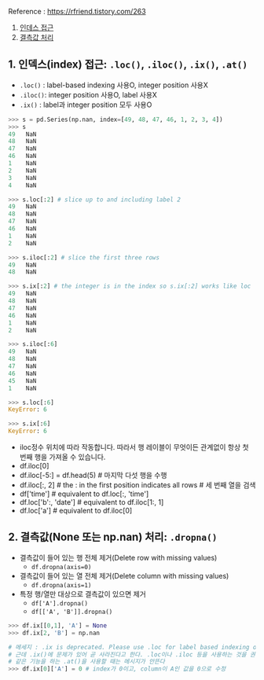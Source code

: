 Reference : https://rfriend.tistory.com/263

1. [인데스 접근](#1-인덱스-접근)
2. [결측값 처리](#2-결측값-처리)


## 1. 인덱스(index) 접근: `.loc()`, `.iloc()`, `.ix()`, `.at()`

- `.loc()` : label-based indexing 사용O, integer position 사용X
- `.iloc()`: integer position 사용O, label 사용X
- `.ix()`  : label과 integer position 모두 사용O

```python
>>> s = pd.Series(np.nan, index=[49, 48, 47, 46, 1, 2, 3, 4])
>>> s
49   NaN
48   NaN
47   NaN
46   NaN
1    NaN
2    NaN
3    NaN
4    NaN

>>> s.loc[:2] # slice up to and including label 2
49   NaN
48   NaN
47   NaN
46   NaN
1    NaN
2    NaN

>>> s.iloc[:2] # slice the first three rows
49   NaN
48   NaN

>>> s.ix[:2] # the integer is in the index so s.ix[:2] works like loc
49   NaN
48   NaN
47   NaN
46   NaN
1    NaN
2    NaN

>>> s.iloc[:6]
49   NaN
48   NaN
47   NaN
46   NaN
45   NaN
1    NaN

>>> s.loc[:6]
KeyError: 6

>>> s.ix[:6]
KeyError: 6
```
- iloc정수 위치에 따라 작동합니다. 따라서 행 레이블이 무엇이든 관계없이 항상 첫 번째 행을 가져올 수 있습니다.
- df.iloc[0]
- df.iloc[-5:]   = df.head(5)  # 마지막 다섯 행을 수행
- df.iloc[:, 2]    # the : in the first position indicates all rows  # 세 번째 열을 검색
- df['time']    # equivalent to df.loc[:, 'time']
- df.loc['b':, 'date']   # equivalent to df.iloc[1:, 1]
- df.loc['a']     # equivalent to df.iloc[0]



  


## 2. 결측값(None 또는 np.nan) 처리: `.dropna()`

- 결측값이 들어 있는 행 전체 제거(Delete row with missing values)
  - `df.dropna(axis=0)`
- 결측값이 들어 있는 열 전체 제거(Delete column with missing values) 
  - `df.dropna(axis=1)`
- 특정 행/열만 대상으로 결측값이 있으면 제거
  - `df['A'].dropna()`
  - `df[['A', 'B']].dropna()`


```python
>>> df.ix[[0,1], 'A'] = None
>>> df.ix[2, 'B'] = np.nan

# 메세지 : .ix is deprecated. Please use .loc for label based indexing or .iloc for positional indexing
# 근데 .ix()에 문제가 있어 곧 사라진다고 한다. .loc이나 .iloc 등을 사용하는 것을 권장
# 같은 기능을 하는 .at()을 사용할 때는 메시지가 안뜬다 
>>> df.ix[0]['A'] = 0 # index가 0이고, column이 A인 값을 0으로 수정
```
